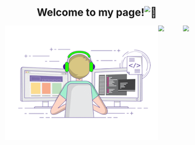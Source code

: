 <h1 align="center">Welcome to my page!<img src="https://github-production-user-asset-6210df.s3.amazonaws.com/24524555/238178097-766d336d-b87d-44ba-807c-c51de2bc6b4d.gif" width="28px" alt="👋"></h1>

<!--
<p align="center">
  <a href="https://github.com/devexps">
    <img src="http://github-profile-summary-cards.vercel.app/api/cards/profile-details?username=devexps&theme=transparent" />
  </a>
  <a href="https://github.com/devexps">
    <img src="https://github-readme-streak-stats.herokuapp.com/?user=devexps&hide_border=true&card_width=338&theme=transparent" />
  </a>
  <a href="https://github.com/devexps">
    <img src="http://github-profile-summary-cards.vercel.app/api/cards/stats?username=devexps&theme=transparent" />
  </a>
  <img align="center" src="https://github-readme-stats.vercel.app/api/top-langs/?username=devexps&theme=<THEME_NAME>" />
</p>
-->



<p align="left">
  <img align="left" height="315px" src="./developer-github.gif"  />
  <img align="right" height="345px" src="https://github-readme-stats.vercel.app/api/top-langs/?username=devexps&theme=<THEME_NAME>" />
</p>
<p align="left">
  <img align="left" src="https://komarev.com/ghpvc/?username=devexps&label=PROFILE+VIEWS&color=blue&style=for-the-badge)" />
</p>


<!--
<p align="center">
  <a href="https://github.com/devexps">
    <img src="https://komarev.com/ghpvc/?username=devexps&label=PROFILE+VIEWS&color=blue&style=for-the-badge)" />
  </a>
</p>


**devexps/devexps** is a ✨ _special_ ✨ repository because its `README.md` (this file) appears on your GitHub profile.

Here are some ideas to get you started:

- 🔭 I’m currently working on ...
- 🌱 I’m currently learning ...
- 👯 I’m looking to collaborate on ...
- 🤔 I’m looking for help with ...
- 💬 Ask me about ...
- 📫 How to reach me: ...
- 😄 Pronouns: ...
- ⚡ Fun fact: ...
-->
